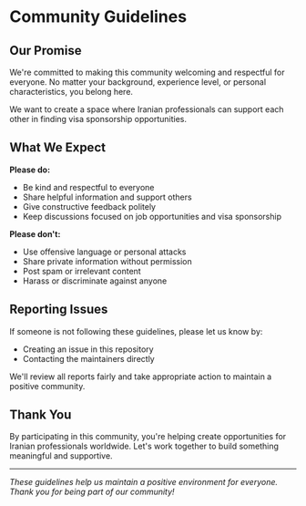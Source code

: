 # Community Guidelines

## Our Promise

We're committed to making this community welcoming and respectful for everyone. No matter your background, experience level, or personal characteristics, you belong here.

We want to create a space where Iranian professionals can support each other in finding visa sponsorship opportunities.

## What We Expect

**Please do:**

- Be kind and respectful to everyone
- Share helpful information and support others
- Give constructive feedback politely
- Keep discussions focused on job opportunities and visa sponsorship

**Please don't:**

- Use offensive language or personal attacks
- Share private information without permission
- Post spam or irrelevant content
- Harass or discriminate against anyone

## Reporting Issues

If someone is not following these guidelines, please let us know by:

- Creating an issue in this repository
- Contacting the maintainers directly

We'll review all reports fairly and take appropriate action to maintain a positive community.

## Thank You

By participating in this community, you're helping create opportunities for Iranian professionals worldwide. Let's work together to build something meaningful and supportive.

---

_These guidelines help us maintain a positive environment for everyone. Thank you for being part of our community!_
